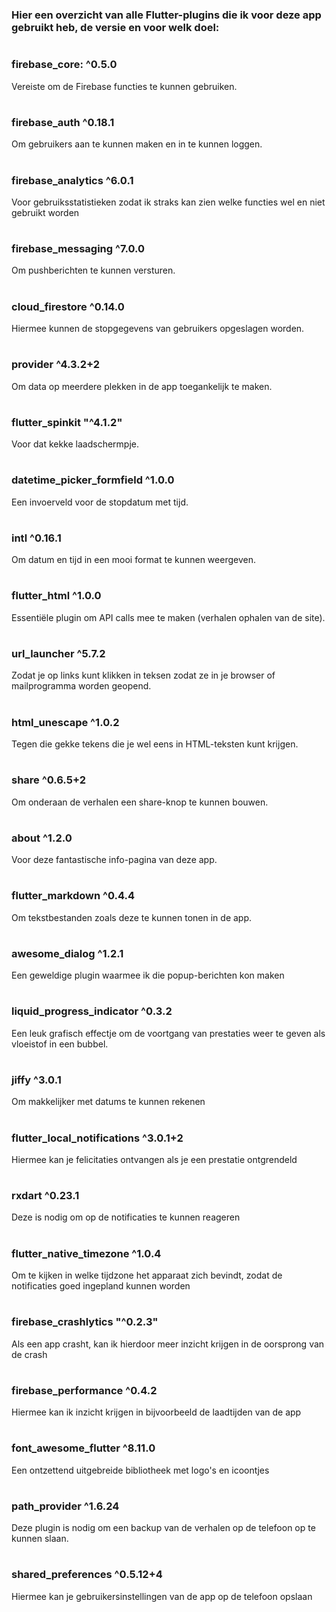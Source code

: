
#  
### Hier een overzicht van alle Flutter-plugins die ik voor deze app gebruikt heb, de versie en voor welk doel:

#  
### **firebase_core**: ^0.5.0
Vereiste om de Firebase functies te kunnen gebruiken.

#  
### **firebase_auth** ^0.18.1
Om gebruikers aan te kunnen maken en in te kunnen loggen.

#  
### **firebase_analytics** ^6.0.1
Voor gebruiksstatistieken zodat ik straks kan zien welke functies wel en niet gebruikt worden

#  
### **firebase_messaging** ^7.0.0
Om pushberichten te kunnen versturen.

#  
### **cloud_firestore** ^0.14.0
Hiermee kunnen de stopgegevens van gebruikers opgeslagen worden.

#  
### **provider** ^4.3.2+2
Om data op meerdere plekken in de app toegankelijk te maken.

#  
### **flutter_spinkit** "^4.1.2"
Voor dat kekke laadschermpje.

#  
### **datetime_picker_formfield** ^1.0.0
Een invoerveld voor de stopdatum met tijd.

#  
### **intl** ^0.16.1
Om datum en tijd in een mooi format te kunnen weergeven.

#  
### **flutter_html** ^1.0.0
Essentiële plugin om API calls mee te maken (verhalen ophalen van de site).

#  
### **url_launcher** ^5.7.2
Zodat je op links kunt klikken in teksen zodat ze in je browser of mailprogramma worden geopend.

#  
### **html_unescape** ^1.0.2
Tegen die gekke tekens die je wel eens in HTML-teksten kunt krijgen.

#  
### **share** ^0.6.5+2
Om onderaan de verhalen een share-knop te kunnen bouwen.

#  
### **about** ^1.2.0
Voor deze fantastische info-pagina van deze app.

#  
### **flutter_markdown** ^0.4.4
Om tekstbestanden zoals deze te kunnen tonen in de app.

#  
### **awesome_dialog** ^1.2.1
Een geweldige plugin waarmee ik die popup-berichten kon maken

#  
### **liquid_progress_indicator** ^0.3.2
Een leuk grafisch effectje om de voortgang van prestaties weer te geven als vloeistof in een bubbel.

#  
### **jiffy** ^3.0.1
Om makkelijker met datums te kunnen rekenen

#
### **flutter_local_notifications** ^3.0.1+2
Hiermee kan je felicitaties ontvangen als je een prestatie ontgrendeld

#
### **rxdart** ^0.23.1
Deze is nodig om op de notificaties te kunnen reageren

#
### **flutter_native_timezone** ^1.0.4
Om te kijken in welke tijdzone het apparaat zich bevindt, zodat de notificaties goed ingepland kunnen worden

#
### **firebase_crashlytics** "^0.2.3"
Als een app crasht, kan ik hierdoor meer inzicht krijgen in de oorsprong van de crash

#
### **firebase_performance** ^0.4.2
Hiermee kan ik inzicht krijgen in bijvoorbeeld de laadtijden van de app

#
### **font_awesome_flutter** ^8.11.0
Een ontzettend uitgebreide bibliotheek met logo's en icoontjes

#
### **path_provider** ^1.6.24
Deze plugin is nodig om een backup van de verhalen op de telefoon op te kunnen slaan.

#
### **shared_preferences** ^0.5.12+4
Hiermee kan je gebruikersinstellingen van de app op de telefoon opslaan
